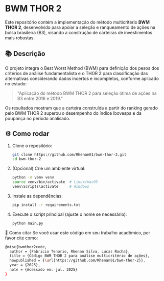 # BWM THOR 2

Este repositório contém a implementação do método multicritério **BWM THOR 2**, desenvolvido para apoiar a seleção e ranqueamento de ações na bolsa brasileira (B3), visando a construção de carteiras de investimentos mais robustas.

## 📚 Descrição

O projeto integra o Best Worst Method (BWM) para definição dos pesos dos critérios de análise fundamentalista e o THOR 2 para classificação das alternativas considerando dados incertos e incompletos, conforme aplicado no estudo:

> "Aplicação do método BWM THOR 2 para seleção ótima de ações na B3 entre 2016 e 2019."

Os resultados mostram que a carteira construída a partir do ranking gerado pelo BWM THOR 2 superou o desempenho do índice Ibovespa e da poupança no período analisado.

## ⚙️ Como rodar

1. Clone o repositório:
   ```bash
   git clone https://github.com/Rhenan01/bwm-thor-2.git
   cd bwm-thor-2
   
2. (Opcional) Crie um ambiente virtual:
   ```bash
   python -m venv venv
   source venv/bin/activate  # Linux/macOS
   venv\Scripts\activate     # Windows

3. Instale as dependências:
   ```bash
   pip install -r requirements.txt

4. Execute o script principal (ajuste o nome se necessário):
   ```bash
   python main.py

📖 Como citar
Se você usar este código em seu trabalho acadêmico, por favor cite como:
   ```bash
   @misc{bwmthor2code,
     author = {Fabricio Tenorio, Rhenan Silva, Lucas Rocha},
     title = {Código BWM THOR 2 para análise multicritério de ações},
     howpublished = {\url{https://github.com/Rhenan01/bwm-thor-2}},
     year = {2025},
     note = {Acessado em: jul. 2025}
   }


